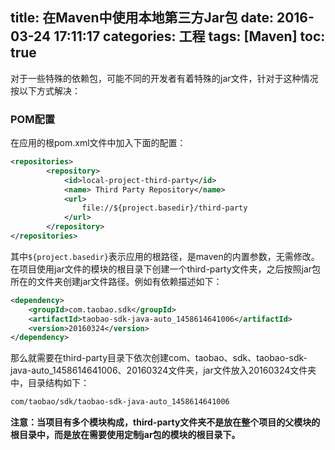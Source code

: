 title: 在Maven中使用本地第三方Jar包
date: 2016-03-24 17:11:17
categories: 工程
tags: [Maven]
toc: true
---

对于一些特殊的依赖包，可能不同的开发者有着特殊的jar文件，针对于这种情况按以下方式解决：

### POM配置

在应用的根pom.xml文件中加入下面的配置：

```xml
<repositories>
        <repository>
            <id>local-project-third-party</id>
            <name> Third Party Repository</name>
            <url>
                file://${project.basedir}/third-party
            </url>
        </repository>
</repositories>
```

其中`${project.basedir}`表示应用的根路径，是maven的内置参数，无需修改。在项目使用jar文件的模块的根目录下创建一个third-party文件夹，之后按照jar包所在的文件夹创建jar文件路径。例如有依赖描述如下：

```xml
<dependency>
    <groupId>com.taobao.sdk</groupId>
    <artifactId>taobao-sdk-java-auto_1458614641006</artifactId>
    <version>20160324</version>
</dependency>
```
那么就需要在third-party目录下依次创建com、taobao、sdk、taobao-sdk-java-auto_1458614641006、20160324文件夹，jar文件放入20160324文件夹中，目录结构如下：

```bash
com/taobao/sdk/taobao-sdk-java-auto_1458614641006
```

__注意：当项目有多个模块构成，third-party文件夹不是放在整个项目的父模块的根目录中，而是放在需要使用定制jar包的模块的根目录下。__
